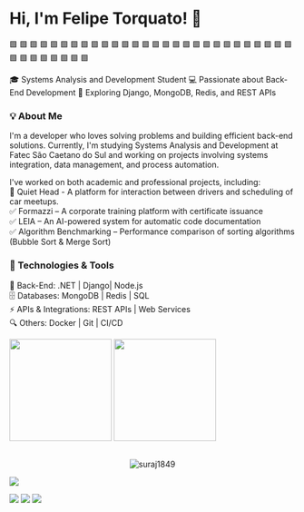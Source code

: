   # Hi, I'm Felipe Torquato! 👋
 🟩 🟩 🟩 🟩 🟩 🟩 🟩 🟩 🟩 🟩 🟩 🟩 🟩 🟩 🟩 🟩 🟩 🟩 🟩 🟩 🟩 🟩 🟩 🟩 🟩 🟩 🟩 🟩 🟩 🟩 🟩 🟩 🟩 🟩 🟩 🟩 

🎓 Systems Analysis and Development Student
💻 Passionate about Back-End Development
🚀 Exploring Django, MongoDB, Redis, and REST APIs

### 💡 About Me

I'm a developer who loves solving problems and building efficient back-end solutions. Currently, I'm studying Systems Analysis and Development at Fatec São Caetano do Sul and working on projects involving systems integration, data management, and process automation.

I've worked on both academic and professional projects, including:<br>
🚧 Quiet Head - A platform for interaction between drivers and scheduling of car meetups. <br>
✅ Formazzi – A corporate training platform with certificate issuance<br>
✅ LEIA – An AI-powered system for automatic code documentation<br>
✅ Algorithm Benchmarking – Performance comparison of sorting algorithms (Bubble Sort & Merge Sort)<br>

### 🔧 Technologies & Tools
💾 Back-End: .NET | Django| Node.js <br>
🗄️ Databases: MongoDB | Redis | SQL <br>
⚡ APIs & Integrations: REST APIs | Web Services<br>
🔍 Others: Docker | Git | CI/CD<br>

<p>
  <img src="https://github-readme-stats.vercel.app/api/top-langs/?username=felpsts&layout=compact&theme=github_dark&text_color=FFFFFF&border_color=00FF00&title_color=00FF00" height="180px"/>
  <img src="https://github-readme-streak-stats.herokuapp.com?user=FELPSTS&theme=github-dark&text_color=00FF00&border_color=00FF00" height="180px"/>
</p>


  
##
<p  align="center"> <img src="https://komarev.com/ghpvc/?username=FELPSTS1849&label=Profile%20views&color=008000&style=flat" alt="suraj1849" /> </p>


<img src="https://skillicons.dev/icons?i=,nodejs,python,flask,typescript,c,dotnet,java,nextjs,mysql,mongodb,django,redis,dart," /><br>

<div> 
 <a href="https://discord.gg/Felpst#7547" target="_blank"><img src="https://img.shields.io/badge/Discord-7289DA?style=for-the-badge&logo=discord&logoColor=white" target="_blank"></a> 
  <a href = "mailto:macleimotog0@gmail.com"><img src="https://img.shields.io/badge/-Gmail-%23333?style=for-the-badge&logo=gmail&logoColor=white" target="_blank"></a>
  <a href="https://www.linkedin.com/in/felipe-torquato-3a037b206/" target="_blank"><img src="https://img.shields.io/badge/-LinkedIn-%230077B5?style=for-the-badge&logo=linkedin&logoColor=white" target="_blank"></a> 
</div>
